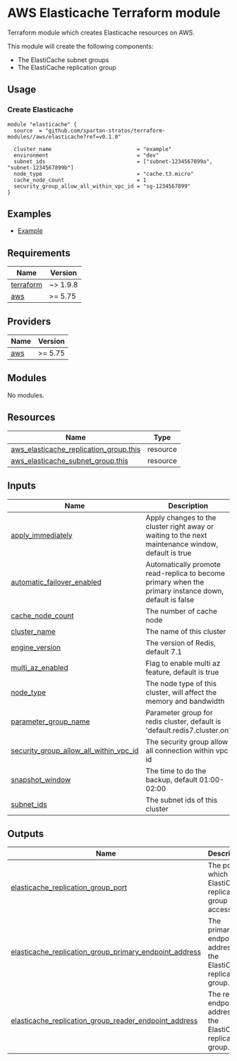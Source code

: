 # AWS Elasticache Terraform module
Terraform module which creates Elasticache resources on AWS.

This module will create the following components:
- The ElastiCache subnet groups
- The ElastiCache replication group 

## Usage
### Create Elasticache
```hcl
module "elasticache" {
  source  = "github.com/spartan-stratos/terraform-modules//aws/elasticache?ref=v0.1.0"

  cluster_name                           = "example"
  environment                            = "dev"
  subnet_ids                             = ["subnet-1234567899a", "subnet-1234567899b"]
  node_type                              = "cache.t3.micro"
  cache_node_count                       = 1
  security_group_allow_all_within_vpc_id = "sg-1234567899"
}
```

## Examples
- [Example](./examples/complete/)

<!-- BEGIN_TF_DOCS -->
## Requirements

| Name | Version |
|------|---------|
| <a name="requirement_terraform"></a> [terraform](#requirement\_terraform) | ~> 1.9.8 |
| <a name="requirement_aws"></a> [aws](#requirement\_aws) | >= 5.75 |

## Providers

| Name | Version |
|------|---------|
| <a name="provider_aws"></a> [aws](#provider\_aws) | >= 5.75 |

## Modules

No modules.

## Resources

| Name | Type |
|------|------|
| [aws_elasticache_replication_group.this](https://registry.terraform.io/providers/hashicorp/aws/latest/docs/resources/elasticache_replication_group) | resource |
| [aws_elasticache_subnet_group.this](https://registry.terraform.io/providers/hashicorp/aws/latest/docs/resources/elasticache_subnet_group) | resource |

## Inputs

| Name | Description | Type | Default | Required |
|------|-------------|------|---------|:--------:|
| <a name="input_apply_immediately"></a> [apply\_immediately](#input\_apply\_immediately) | Apply changes to the cluster right away or waiting to the next maintenance window, default is true | `bool` | `true` | no |
| <a name="input_automatic_failover_enabled"></a> [automatic\_failover\_enabled](#input\_automatic\_failover\_enabled) | Automatically promote read-replica to become primary when the primary instance down, default is false | `bool` | `false` | no |
| <a name="input_cache_node_count"></a> [cache\_node\_count](#input\_cache\_node\_count) | The number of cache node | `number` | n/a | yes |
| <a name="input_cluster_name"></a> [cluster\_name](#input\_cluster\_name) | The name of this cluster | `string` | n/a | yes |
| <a name="input_engine_version"></a> [engine\_version](#input\_engine\_version) | The version of Redis, default 7.1 | `string` | `"7.1"` | no |
| <a name="input_multi_az_enabled"></a> [multi\_az\_enabled](#input\_multi\_az\_enabled) | Flag to enable multi az feature, default is true | `bool` | `false` | no |
| <a name="input_node_type"></a> [node\_type](#input\_node\_type) | The node type of this cluster, will affect the memory and bandwidth | `string` | n/a | yes |
| <a name="input_parameter_group_name"></a> [parameter\_group\_name](#input\_parameter\_group\_name) | Parameter group for redis cluster, default is 'default.redis7.cluster.on' | `string` | `"default.redis7.cluster.on"` | no |
| <a name="input_security_group_allow_all_within_vpc_id"></a> [security\_group\_allow\_all\_within\_vpc\_id](#input\_security\_group\_allow\_all\_within\_vpc\_id) | The security group allow all connection within vpc id | `string` | n/a | yes |
| <a name="input_snapshot_window"></a> [snapshot\_window](#input\_snapshot\_window) | The time to do the backup, default 01:00-02:00 | `string` | `"01:00-02:00"` | no |
| <a name="input_subnet_ids"></a> [subnet\_ids](#input\_subnet\_ids) | The subnet ids of this cluster | `list(string)` | n/a | yes |

## Outputs

| Name | Description |
|------|-------------|
| <a name="output_elasticache_replication_group_port"></a> [elasticache\_replication\_group\_port](#output\_elasticache\_replication\_group\_port) | The port on which the ElastiCache replication group is accessible. |
| <a name="output_elasticache_replication_group_primary_endpoint_address"></a> [elasticache\_replication\_group\_primary\_endpoint\_address](#output\_elasticache\_replication\_group\_primary\_endpoint\_address) | The primary endpoint address of the ElastiCache replication group. |
| <a name="output_elasticache_replication_group_reader_endpoint_address"></a> [elasticache\_replication\_group\_reader\_endpoint\_address](#output\_elasticache\_replication\_group\_reader\_endpoint\_address) | The reader endpoint address of the ElastiCache replication group. |
<!-- END_TF_DOCS -->